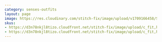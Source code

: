 ```yaml
---
category: senses-outfits
layout: page
image: https://res.cloudinary.com/stitch-fix/image/upload/v1709166458/Style_studio/Styleshuffle/2023-12-15_W_OLOF_H25_02616_r0.jpg
skus:
- https://d3n78nkjl8tizo.cloudfront.net/stitch-fix/image/upload/c_fit,h_720,w_862/v1704900151/ttbbr043wq2qd4ik0obm.jpg
- https://d3n78nkjl8tizo.cloudfront.net/stitch-fix/image/upload/c_fit,h_720,w_862/v1704961168/i1vel6c9bjral3iqt5ok.jpg
---
```


